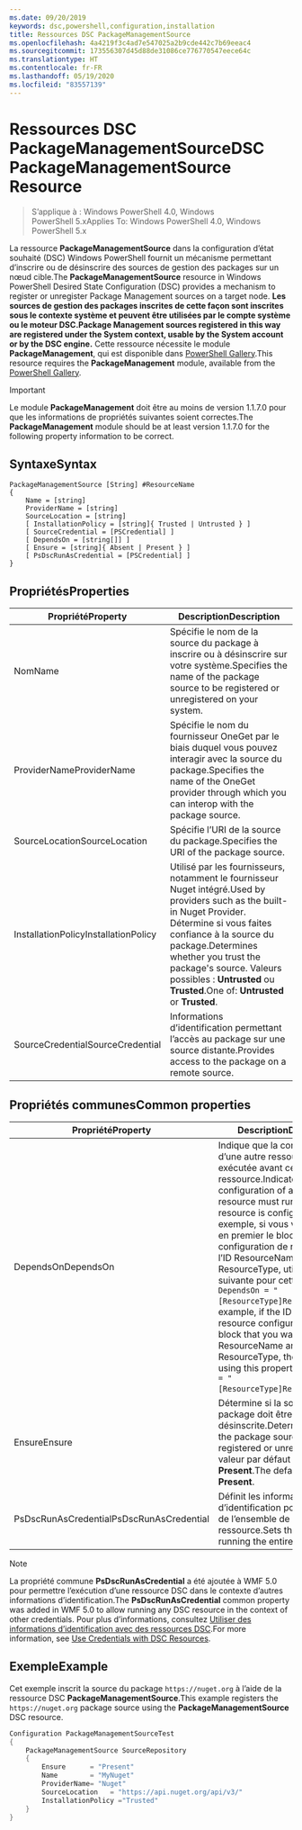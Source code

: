 ```yaml
---
ms.date: 09/20/2019
keywords: dsc,powershell,configuration,installation
title: Ressources DSC PackageManagementSource
ms.openlocfilehash: 4a4219f3c4ad7e547025a2b9cde442c7b69eeac4
ms.sourcegitcommit: 173556307d45d88de31086ce776770547eece64c
ms.translationtype: HT
ms.contentlocale: fr-FR
ms.lasthandoff: 05/19/2020
ms.locfileid: "83557139"
---
```

# <a name="dsc-packagemanagementsource-resource"></a><span data-ttu-id="17035-103">Ressources DSC PackageManagementSource</span><span class="sxs-lookup"><span data-stu-id="17035-103">DSC PackageManagementSource Resource</span></span>

> <span data-ttu-id="17035-104">S’applique à : Windows PowerShell 4.0, Windows PowerShell 5.x</span><span class="sxs-lookup"><span data-stu-id="17035-104">Applies To: Windows PowerShell 4.0, Windows PowerShell 5.x</span></span>

<span data-ttu-id="17035-105">La ressource **PackageManagementSource** dans la configuration d’état souhaité (DSC) Windows PowerShell fournit un mécanisme permettant d’inscrire ou de désinscrire des sources de gestion des packages sur un nœud cible.</span><span class="sxs-lookup"><span data-stu-id="17035-105">The **PackageManagementSource** resource in Windows PowerShell Desired State Configuration (DSC) provides a mechanism to register or unregister Package Management sources on a target node.</span></span>
<span data-ttu-id="17035-106">**Les sources de gestion des packages inscrites de cette façon sont inscrites sous le contexte système et peuvent être utilisées par le compte système ou le moteur DSC.**</span><span class="sxs-lookup"><span data-stu-id="17035-106">**Package Management sources registered in this way are registered under the System context, usable by the System account or by the DSC engine.**</span></span> <span data-ttu-id="17035-107">Cette ressource nécessite le module **PackageManagement**, qui est disponible dans [PowerShell Gallery](https://PowerShellGallery.com).</span><span class="sxs-lookup"><span data-stu-id="17035-107">This resource requires the **PackageManagement** module, available from the [PowerShell Gallery](https://PowerShellGallery.com).</span></span>

> [!IMPORTANT]
> <span data-ttu-id="17035-108">Le module **PackageManagement** doit être au moins de version 1.1.7.0 pour que les informations de propriétés suivantes soient correctes.</span><span class="sxs-lookup"><span data-stu-id="17035-108">The **PackageManagement** module should be at least version 1.1.7.0 for the following property information to be correct.</span></span>

## <a name="syntax"></a><span data-ttu-id="17035-109">Syntaxe</span><span class="sxs-lookup"><span data-stu-id="17035-109">Syntax</span></span>

```Syntax
PackageManagementSource [String] #ResourceName
{
    Name = [string]
    ProviderName = [string]
    SourceLocation = [string]
    [ InstallationPolicy = [string]{ Trusted | Untrusted } ]
    [ SourceCredential = [PSCredential] ]
    [ DependsOn = [string[]] ]
    [ Ensure = [string]{ Absent | Present } ]
    [ PsDscRunAsCredential = [PSCredential] ]
}
```

## <a name="properties"></a><span data-ttu-id="17035-110">Propriétés</span><span class="sxs-lookup"><span data-stu-id="17035-110">Properties</span></span>

|<span data-ttu-id="17035-111">Propriété</span><span class="sxs-lookup"><span data-stu-id="17035-111">Property</span></span> |<span data-ttu-id="17035-112">Description</span><span class="sxs-lookup"><span data-stu-id="17035-112">Description</span></span> |
|---|---|
|<span data-ttu-id="17035-113">Nom</span><span class="sxs-lookup"><span data-stu-id="17035-113">Name</span></span> |<span data-ttu-id="17035-114">Spécifie le nom de la source du package à inscrire ou à désinscrire sur votre système.</span><span class="sxs-lookup"><span data-stu-id="17035-114">Specifies the name of the package source to be registered or unregistered on your system.</span></span> |
|<span data-ttu-id="17035-115">ProviderName</span><span class="sxs-lookup"><span data-stu-id="17035-115">ProviderName</span></span> |<span data-ttu-id="17035-116">Spécifie le nom du fournisseur OneGet par le biais duquel vous pouvez interagir avec la source du package.</span><span class="sxs-lookup"><span data-stu-id="17035-116">Specifies the name of the OneGet provider through which you can interop with the package source.</span></span> |
|<span data-ttu-id="17035-117">SourceLocation</span><span class="sxs-lookup"><span data-stu-id="17035-117">SourceLocation</span></span> |<span data-ttu-id="17035-118">Spécifie l’URI de la source du package.</span><span class="sxs-lookup"><span data-stu-id="17035-118">Specifies the URI of the package source.</span></span> |
|<span data-ttu-id="17035-119">InstallationPolicy</span><span class="sxs-lookup"><span data-stu-id="17035-119">InstallationPolicy</span></span> |<span data-ttu-id="17035-120">Utilisé par les fournisseurs, notamment le fournisseur Nuget intégré.</span><span class="sxs-lookup"><span data-stu-id="17035-120">Used by providers such as the built-in Nuget Provider.</span></span> <span data-ttu-id="17035-121">Détermine si vous faites confiance à la source du package.</span><span class="sxs-lookup"><span data-stu-id="17035-121">Determines whether you trust the package's source.</span></span> <span data-ttu-id="17035-122">Valeurs possibles : **Untrusted** ou **Trusted**.</span><span class="sxs-lookup"><span data-stu-id="17035-122">One of: **Untrusted** or **Trusted**.</span></span> |
|<span data-ttu-id="17035-123">SourceCredential</span><span class="sxs-lookup"><span data-stu-id="17035-123">SourceCredential</span></span> |<span data-ttu-id="17035-124">Informations d’identification permettant l’accès au package sur une source distante.</span><span class="sxs-lookup"><span data-stu-id="17035-124">Provides access to the package on a remote source.</span></span> |

## <a name="common-properties"></a><span data-ttu-id="17035-125">Propriétés communes</span><span class="sxs-lookup"><span data-stu-id="17035-125">Common properties</span></span>

|<span data-ttu-id="17035-126">Propriété</span><span class="sxs-lookup"><span data-stu-id="17035-126">Property</span></span> |<span data-ttu-id="17035-127">Description</span><span class="sxs-lookup"><span data-stu-id="17035-127">Description</span></span> |
|---|---|
|<span data-ttu-id="17035-128">DependsOn</span><span class="sxs-lookup"><span data-stu-id="17035-128">DependsOn</span></span> |<span data-ttu-id="17035-129">Indique que la configuration d’une autre ressource doit être exécutée avant celle de cette ressource.</span><span class="sxs-lookup"><span data-stu-id="17035-129">Indicates that the configuration of another resource must run before this resource is configured.</span></span> <span data-ttu-id="17035-130">Par exemple, si vous voulez exécuter en premier le bloc de script de configuration de ressource ayant l’ID ResourceName et le type ResourceType, utilisez la syntaxe suivante pour cette propriété : `DependsOn = "[ResourceType]ResourceName"`.</span><span class="sxs-lookup"><span data-stu-id="17035-130">For example, if the ID of the resource configuration script block that you want to run first is ResourceName and its type is ResourceType, the syntax for using this property is `DependsOn = "[ResourceType]ResourceName"`.</span></span> |
|<span data-ttu-id="17035-131">Ensure</span><span class="sxs-lookup"><span data-stu-id="17035-131">Ensure</span></span> |<span data-ttu-id="17035-132">Détermine si la source du package doit être inscrite ou désinscrite.</span><span class="sxs-lookup"><span data-stu-id="17035-132">Determines whether the package source is to be registered or unregistered.</span></span> <span data-ttu-id="17035-133">La valeur par défaut est **Present**.</span><span class="sxs-lookup"><span data-stu-id="17035-133">The default value is **Present**.</span></span> |
|<span data-ttu-id="17035-134">PsDscRunAsCredential</span><span class="sxs-lookup"><span data-stu-id="17035-134">PsDscRunAsCredential</span></span> |<span data-ttu-id="17035-135">Définit les informations d’identification pour l’exécution de l’ensemble de la ressource.</span><span class="sxs-lookup"><span data-stu-id="17035-135">Sets the credential for running the entire resource as.</span></span> |

> [!NOTE]
> <span data-ttu-id="17035-136">La propriété commune **PsDscRunAsCredential** a été ajoutée à WMF 5.0 pour permettre l’exécution d’une ressource DSC dans le contexte d’autres informations d’identification.</span><span class="sxs-lookup"><span data-stu-id="17035-136">The **PsDscRunAsCredential** common property was added in WMF 5.0 to allow running any DSC resource in the context of other credentials.</span></span> <span data-ttu-id="17035-137">Pour plus d’informations, consultez [Utiliser des informations d’identification avec des ressources DSC](../../../configurations/runasuser.md).</span><span class="sxs-lookup"><span data-stu-id="17035-137">For more information, see [Use Credentials with DSC Resources](../../../configurations/runasuser.md).</span></span>

## <a name="example"></a><span data-ttu-id="17035-138">Exemple</span><span class="sxs-lookup"><span data-stu-id="17035-138">Example</span></span>

<span data-ttu-id="17035-139">Cet exemple inscrit la source du package `https://nuget.org` à l’aide de la ressource DSC **PackageManagementSource**.</span><span class="sxs-lookup"><span data-stu-id="17035-139">This example registers the `https://nuget.org` package source using the **PackageManagementSource** DSC resource.</span></span>

```powershell
Configuration PackageManagementSourceTest
{
    PackageManagementSource SourceRepository
    {
        Ensure      = "Present"
        Name        = "MyNuget"
        ProviderName= "Nuget"
        SourceLocation   = "https://api.nuget.org/api/v3/"
        InstallationPolicy ="Trusted"
    }
}
```

